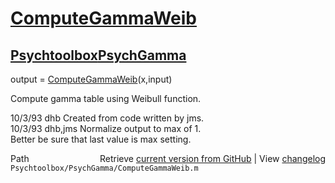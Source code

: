 # [ComputeGammaWeib](ComputeGammaWeib)
## [Psychtoolbox](Psychtoolbox)[PsychGamma](PsychGamma)

output = [ComputeGammaWeib](ComputeGammaWeib)(x,input)  
  
Compute gamma table using Weibull function.  
  
10/3/93  dhb  Created from code written by jms.  
10/3/93  dhb,jms  Normalize output to max of 1.  
                  Better be sure that last value is max setting.  




<div class="code_header" style="text-align:right;">
  <span style="float:left;">Path&nbsp;&nbsp;</span> <span class="counter">Retrieve <a href=
  "https://raw.github.com/Psychtoolbox-3/Psychtoolbox-3/beta/Psychtoolbox/PsychGamma/ComputeGammaWeib.m">current version from GitHub</a> | View <a href=
  "https://github.com/Psychtoolbox-3/Psychtoolbox-3/commits/beta/Psychtoolbox/PsychGamma/ComputeGammaWeib.m">changelog</a></span>
</div>
<div class="code">
  <code>Psychtoolbox/PsychGamma/ComputeGammaWeib.m</code>
</div>

